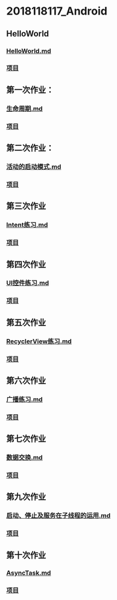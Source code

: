 # 2018118117_Android

## HelloWorld
### [HelloWorld.md](https://github.com/cangeBig/2018118117_Android/blob/master/HelloWorld/HelloWorld%E7%A8%8B%E5%BA%8F%E5%B1%95%E7%A4%BA.md)
### [项目](https://github.com/cangeBig/2018118117_Android/blob/master/HelloWorld/)

## 第一次作业：  
### [生命周期.md](https://github.com/cangeBig/2018118117_Android/blob/master/FirstHomework/%E7%94%9F%E5%91%BD%E5%91%A8%E6%9C%9F.md)   
### [项目](https://github.com/cangeBig/2018118117_Android/tree/master/FirstHomework)

## 第二次作业：
### [活动的启动模式.md](https://github.com/cangeBig/2018118117_Android/blob/master/SecondHomework/%E6%B4%BB%E5%8A%A8%E7%9A%84%E5%90%AF%E5%8A%A8%E6%A8%A1%E5%BC%8F.md)   
### [项目](https://github.com/cangeBig/2018118117_Android/tree/master/SecondHomework)

## 第三次作业
### [Intent练习.md](https://github.com/cangeBig/2018118117_Android/tree/master/ThirdHomework/intentTest.md)
### [项目](https://github.com/cangeBig/2018118117_Android/tree/master/ThirdHomework/IntentTest)

## 第四次作业
### [UI控件练习.md](https://github.com/cangeBig/2018118117_Android/blob/master/FourHomework/UI%E6%8E%A7%E4%BB%B6%E7%BB%83%E4%B9%A0.md)
### [项目](https://github.com/cangeBig/2018118117_Android/blob/master/FourHomework)

## 第五次作业
### [RecyclerView练习.md](https://github.com/cangeBig/2018118117_Android/blob/master/FifthHomework/RecylerView%E7%BB%83%E4%B9%A0.md)
### [项目](https://github.com/cangeBig/2018118117_Android/blob/master/FifthHomework)

## 第六次作业
### [广播练习.md](https://github.com/cangeBig/2018118117_Android/blob/master/SixthHomework/broadcast.md)
### [项目](https://github.com/cangeBig/2018118117_Android/blob/master/SixthHomework/)

## 第七次作业
### [数据交换.md](https://github.com/cangeBig/2018118117_Android/blob/master/SeventhHomework/%E6%95%B0%E6%8D%AE%E4%BA%A4%E6%8D%A2.md)
### [项目](https://github.com/cangeBig/2018118117_Android/blob/master/SeventhHomework)

## 第九次作业
### [启动、停止及服务在子线程的运用.md](https://github.com/cangeBig/2018118117_Android/blob/master/NineHomework/%E6%9C%8D%E5%8A%A1.md)
### [项目](https://github.com/cangeBig/2018118117_Android/blob/master/NineHomework)

## 第十次作业
### [AsyncTask.md](https://github.com/cangeBig/2018118117_Android/blob/master/TenthHomework/AsyncTask.md)
### [项目](https://github.com/cangeBig/2018118117_Android/blob/master/TenthHomework)
